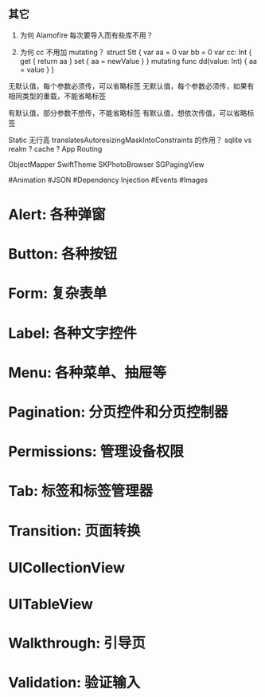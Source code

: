 

## 其它

1. 为何 Alamofire 每次要导入而有些库不用？

2. 为何 cc 不用加 mutating？
struct Stt {
var aa = 0
var bb = 0
var cc: Int {
get { return aa }
set { aa = newValue }
}
mutating func dd(value: Int) {
aa = value
}
}





无默认值，每个参数必须传，可以省略标签
无默认值，每个参数必须传，如果有相同类型的重载，不能省略标签

有默认值，部分参数不想传，不能省略标签
有默认值，想依次传值，可以省略标签

Static 无行高
translatesAutoresizingMaskIntoConstraints 的作用？
sqlite vs realm ?
cache ?
App Routing

ObjectMapper
SwiftTheme
SKPhotoBrowser
SGPagingView


#Animation
#JSON
#Dependency Injection
#Events
#Images
# Alert: 各种弹窗
# Button: 各种按钮
# Form: 复杂表单
# Label: 各种文字控件
# Menu: 各种菜单、抽屉等
# Pagination: 分页控件和分页控制器
# Permissions: 管理设备权限
# Tab: 标签和标签管理器
# Transition: 页面转换
# UICollectionView
# UITableView
# Walkthrough: 引导页
# Validation: 验证输入
